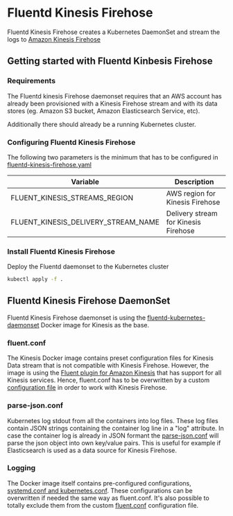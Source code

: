 # Fluentd Kinesis Firehose

Fluentd Kinesis Firehose creates a Kubernetes DaemonSet and stream the logs to [Amazon Kinesis Firehose](https://aws.amazon.com/kinesis/data-firehose/)

## Getting started with Fluentd Kinbesis Firehose

### Requirements

The Fluentd kinesis Firehose daemonset requires that an AWS account has already been provisioned with a Kinesis Firehose stream and with its data stores (eg. Amazon S3 bucket, Amazon Elasticsearch Service, etc).

Additionally there should already be a running Kubernetes cluster.

### Configuring Fluentd Kinesis Firehose

The following two parameters is the minimum that has to be configured in [fluentd-kinesis-firehose.yaml](https://github.com/cxcloud/fluentd-kinesis-firehose/blob/master/fluentd-kinesis-firehose.yaml)

| Variable | Description |
| --- | --- |
| FLUENT_KINESIS_STREAMS_REGION | AWS region for Kinesis Firehose |
| FLUENT_KINESIS_DELIVERY_STREAM_NAME | Delivery stream for Kinesis Firehose |

### Install Fluentd Kinesis Firehose

Deploy the Fluentd daemonset to the Kubernetes cluster

```bash
kubectl apply -f .
```

## Fluentd Kinesis Firehose DaemonSet

Fluentd Kinesis Firehose daemonset is using the [fluentd-kubernetes-daemonset](https://github.com/fluent/fluentd-kubernetes-daemonset) Docker image for Kinesis as the base.

### fluent.conf

The Kinesis Docker image contains preset configuration files for Kinesis Data stream that is not compatible with Kinesis Firehose. However, the image is using the [Fluent plugin for Amazon Kinesis](https://github.com/awslabs/aws-fluent-plugin-kinesis) that has support for all Kinesis services. Hence, fluent.conf has to be overwritten by a custom [configuration file](https://github.com/cxcloud/fluentd-kinesis-firehose/blob/master/fluent-conf.yaml) in order to work with Kinesis Firehose.

### parse-json.conf

Kubernetes log stdout from all the containers into log files. These log files contain JSON strings containing the container log line in a "log" attribute. In case the container log is already in JSON formant the [parse-json.conf](https://github.com/cxcloud/fluentd-kinesis-firehose/blob/master/parse-json.yaml) will parse the json object into own key/value pairs. This is useful for example if Elasticsearch is used as a data source for Kinesis Firehose.

### Logging

The Docker image itself contains pre-configured configurations, [systemd.conf and kubernetes.conf](https://github.com/fluent/fluentd-kubernetes-daemonset/tree/master/docker-image/v0.12/debian-kinesis/conf). These configurations can be overwritten if needed the same way as fluent.conf. It's also possible to totally exclude them from the custom [fluent.conf](https://github.com/cxcloud/fluentd-kinesis-firehose/blob/master/fluent-conf.yaml) configuration file.
